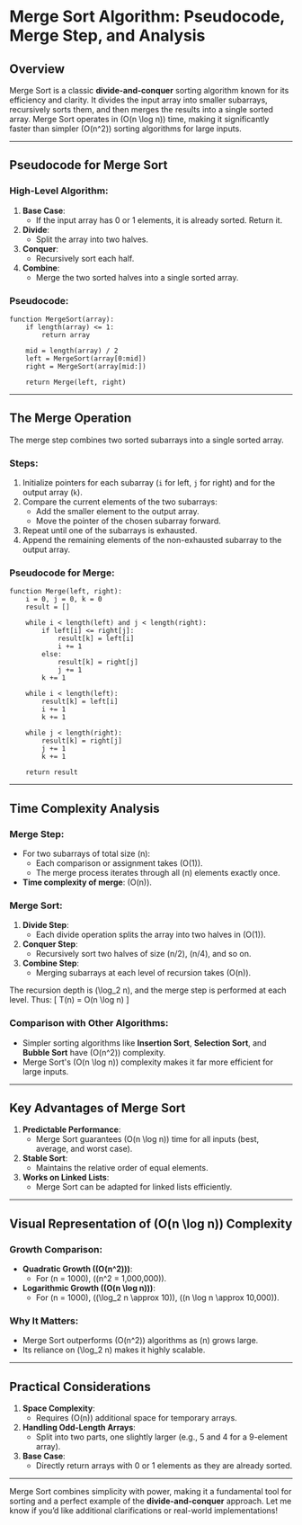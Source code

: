 
# Merge Sort Algorithm: Pseudocode, Merge Step, and Analysis

## Overview
Merge Sort is a classic **divide-and-conquer** sorting algorithm known for its efficiency and clarity. It divides the input array into smaller subarrays, recursively sorts them, and then merges the results into a single sorted array. Merge Sort operates in \(O(n \log n)\) time, making it significantly faster than simpler \(O(n^2)\) sorting algorithms for large inputs.

---

## Pseudocode for Merge Sort

### High-Level Algorithm:
1. **Base Case**:
   - If the input array has 0 or 1 elements, it is already sorted. Return it.
2. **Divide**:
   - Split the array into two halves.
3. **Conquer**:
   - Recursively sort each half.
4. **Combine**:
   - Merge the two sorted halves into a single sorted array.

### Pseudocode:
```plaintext
function MergeSort(array):
    if length(array) <= 1:
        return array
    
    mid = length(array) / 2
    left = MergeSort(array[0:mid])
    right = MergeSort(array[mid:])
    
    return Merge(left, right)
```

---

## The Merge Operation

The merge step combines two sorted subarrays into a single sorted array.

### Steps:
1. Initialize pointers for each subarray (`i` for left, `j` for right) and for the output array (`k`).
2. Compare the current elements of the two subarrays:
   - Add the smaller element to the output array.
   - Move the pointer of the chosen subarray forward.
3. Repeat until one of the subarrays is exhausted.
4. Append the remaining elements of the non-exhausted subarray to the output array.

### Pseudocode for Merge:
```plaintext
function Merge(left, right):
    i = 0, j = 0, k = 0
    result = []
    
    while i < length(left) and j < length(right):
        if left[i] <= right[j]:
            result[k] = left[i]
            i += 1
        else:
            result[k] = right[j]
            j += 1
        k += 1
    
    while i < length(left):
        result[k] = left[i]
        i += 1
        k += 1
    
    while j < length(right):
        result[k] = right[j]
        j += 1
        k += 1
    
    return result
```

---

## Time Complexity Analysis

### Merge Step:
- For two subarrays of total size \(n\):
  - Each comparison or assignment takes \(O(1)\).
  - The merge process iterates through all \(n\) elements exactly once.
- **Time complexity of merge**: \(O(n)\).

### Merge Sort:
1. **Divide Step**:
   - Each divide operation splits the array into two halves in \(O(1)\).
2. **Conquer Step**:
   - Recursively sort two halves of size \(n/2\), \(n/4\), and so on.
3. **Combine Step**:
   - Merging subarrays at each level of recursion takes \(O(n)\).

The recursion depth is \(\log_2 n\), and the merge step is performed at each level. Thus:
\[
T(n) = O(n \log n)
\]

### Comparison with Other Algorithms:
- Simpler sorting algorithms like **Insertion Sort**, **Selection Sort**, and **Bubble Sort** have \(O(n^2)\) complexity.
- Merge Sort's \(O(n \log n)\) complexity makes it far more efficient for large inputs.

---

## Key Advantages of Merge Sort
1. **Predictable Performance**:
   - Merge Sort guarantees \(O(n \log n)\) time for all inputs (best, average, and worst case).
2. **Stable Sort**:
   - Maintains the relative order of equal elements.
3. **Works on Linked Lists**:
   - Merge Sort can be adapted for linked lists efficiently.

---

## Visual Representation of \(O(n \log n)\) Complexity

### Growth Comparison:
- **Quadratic Growth (\(O(n^2)\))**:
  - For \(n = 1000\), \((n^2 = 1,000,000)\).
- **Logarithmic Growth (\(O(n \log n)\))**:
  - For \(n = 1000\), \((\log_2 n \approx 10)\), \((n \log n \approx 10,000)\).

### Why It Matters:
- Merge Sort outperforms \(O(n^2)\) algorithms as \(n\) grows large.
- Its reliance on \(\log_2 n\) makes it highly scalable.

---

## Practical Considerations
1. **Space Complexity**:
   - Requires \(O(n)\) additional space for temporary arrays.
2. **Handling Odd-Length Arrays**:
   - Split into two parts, one slightly larger (e.g., 5 and 4 for a 9-element array).
3. **Base Case**:
   - Directly return arrays with 0 or 1 elements as they are already sorted.

---

Merge Sort combines simplicity with power, making it a fundamental tool for sorting and a perfect example of the **divide-and-conquer** approach. Let me know if you’d like additional clarifications or real-world implementations!
